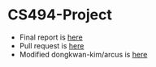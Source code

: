 # CS494-Project
- Final report is [here](https://github.com/dongkwan-kim/arcus/wiki/CS494-Final-Report)
- Pull request is [here](https://github.com/naver/arcus/pull/24)
- Modified dongkwan-kim/arcus is [here](https://github.com/dongkwan-kim/arcus/tree/bbd765608cd9a76465e5ad8f3412f78d19c2c3ae)
